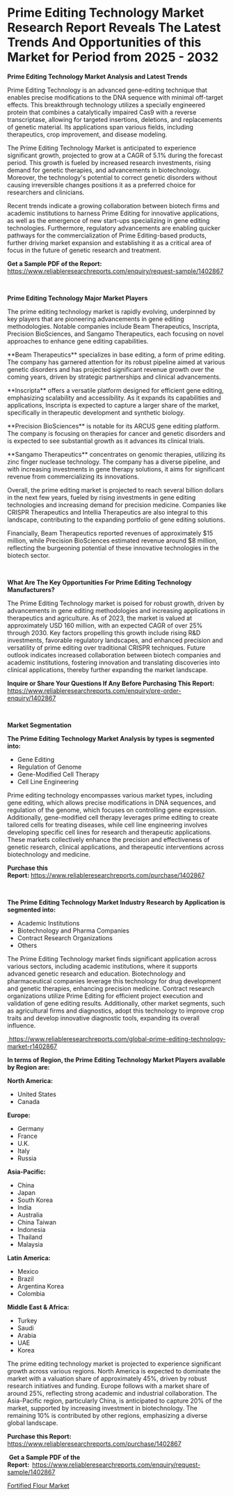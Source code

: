 <p><h1>Prime Editing Technology Market Research Report Reveals The Latest Trends And Opportunities of this Market for Period from 2025 - 2032</h1></p><p><strong>Prime Editing Technology Market Analysis and Latest Trends</strong></p>
<p><p>Prime Editing Technology is an advanced gene-editing technique that enables precise modifications to the DNA sequence with minimal off-target effects. This breakthrough technology utilizes a specially engineered protein that combines a catalytically impaired Cas9 with a reverse transcriptase, allowing for targeted insertions, deletions, and replacements of genetic material. Its applications span various fields, including therapeutics, crop improvement, and disease modeling.</p><p>The Prime Editing Technology Market is anticipated to experience significant growth, projected to grow at a CAGR of 5.1% during the forecast period. This growth is fueled by increased research investments, rising demand for genetic therapies, and advancements in biotechnology. Moreover, the technology's potential to correct genetic disorders without causing irreversible changes positions it as a preferred choice for researchers and clinicians.</p><p>Recent trends indicate a growing collaboration between biotech firms and academic institutions to harness Prime Editing for innovative applications, as well as the emergence of new start-ups specializing in gene editing technologies. Furthermore, regulatory advancements are enabling quicker pathways for the commercialization of Prime Editing-based products, further driving market expansion and establishing it as a critical area of focus in the future of genetic research and treatment.</p></p>
<p><strong>Get a Sample PDF of the Report:&nbsp;</strong> <a href="https://www.reliableresearchreports.com/enquiry/request-sample/1402867?utm_campaign=2745&utm_medium=2&utm_source=Github&utm_content=ia&utm_term=28032025&utm_id=prime-editing-technology">https://www.reliableresearchreports.com/enquiry/request-sample/1402867</a></p>
<p>&nbsp;</p>
<p><strong>Prime Editing Technology Major Market Players</strong></p>
<p><p>The prime editing technology market is rapidly evolving, underpinned by key players that are pioneering advancements in gene editing methodologies. Notable companies include Beam Therapeutics, Inscripta, Precision BioSciences, and Sangamo Therapeutics, each focusing on novel approaches to enhance gene editing capabilities.</p><p>**Beam Therapeutics** specializes in base editing, a form of prime editing. The company has garnered attention for its robust pipeline aimed at various genetic disorders and has projected significant revenue growth over the coming years, driven by strategic partnerships and clinical advancements. </p><p>**Inscripta** offers a versatile platform designed for efficient gene editing, emphasizing scalability and accessibility. As it expands its capabilities and applications, Inscripta is expected to capture a larger share of the market, specifically in therapeutic development and synthetic biology.</p><p>**Precision BioSciences** is notable for its ARCUS gene editing platform. The company is focusing on therapies for cancer and genetic disorders and is expected to see substantial growth as it advances its clinical trials. </p><p>**Sangamo Therapeutics** concentrates on genomic therapies, utilizing its zinc finger nuclease technology. The company has a diverse pipeline, and with increasing investments in gene therapy solutions, it aims for significant revenue from commercializing its innovations.</p><p>Overall, the prime editing market is projected to reach several billion dollars in the next few years, fueled by rising investments in gene editing technologies and increasing demand for precision medicine. Companies like CRISPR Therapeutics and Intellia Therapeutics are also integral to this landscape, contributing to the expanding portfolio of gene editing solutions. </p><p>Financially, Beam Therapeutics reported revenues of approximately $15 million, while Precision BioSciences estimated revenue around $8 million, reflecting the burgeoning potential of these innovative technologies in the biotech sector.</p></p>
<p>&nbsp;</p>
<p><strong>What Are The Key Opportunities For Prime Editing Technology Manufacturers?</strong></p>
<p><p>The Prime Editing Technology market is poised for robust growth, driven by advancements in gene editing methodologies and increasing applications in therapeutics and agriculture. As of 2023, the market is valued at approximately USD 160 million, with an expected CAGR of over 25% through 2030. Key factors propelling this growth include rising R&D investments, favorable regulatory landscapes, and enhanced precision and versatility of prime editing over traditional CRISPR techniques. Future outlook indicates increased collaboration between biotech companies and academic institutions, fostering innovation and translating discoveries into clinical applications, thereby further expanding the market landscape.</p></p>
<p><strong>Inquire or Share Your Questions If Any Before Purchasing This Report:</strong> <a href="https://www.reliableresearchreports.com/enquiry/pre-order-enquiry/1402867?utm_campaign=2745&utm_medium=2&utm_source=Github&utm_content=ia&utm_term=28032025&utm_id=prime-editing-technology">https://www.reliableresearchreports.com/enquiry/pre-order-enquiry/1402867</a></p>
<p>&nbsp;</p>
<p><strong>Market Segmentation</strong></p>
<p><strong>The Prime Editing Technology Market Analysis by types is segmented into:</strong></p>
<p><ul><li>Gene Editing</li><li>Regulation of Genome</li><li>Gene-Modified Cell Therapy</li><li>Cell Line Engineering</li></ul></p>
<p><p>Prime editing technology encompasses various market types, including gene editing, which allows precise modifications in DNA sequences, and regulation of the genome, which focuses on controlling gene expression. Additionally, gene-modified cell therapy leverages prime editing to create tailored cells for treating diseases, while cell line engineering involves developing specific cell lines for research and therapeutic applications. These markets collectively enhance the precision and effectiveness of genetic research, clinical applications, and therapeutic interventions across biotechnology and medicine.</p></p>
<p><strong>Purchase this Report:&nbsp;</strong><a href="https://www.reliableresearchreports.com/purchase/1402867?utm_campaign=2745&utm_medium=2&utm_source=Github&utm_content=ia&utm_term=28032025&utm_id=prime-editing-technology">https://www.reliableresearchreports.com/purchase/1402867</a></p>
<p>&nbsp;</p>
<p><strong>The Prime Editing Technology Market Industry Research by Application is segmented into:</strong></p>
<p><ul><li>Academic Institutions</li><li>Biotechnology and Pharma Companies</li><li>Contract Research Organizations</li><li>Others</li></ul></p>
<p><p>The Prime Editing Technology market finds significant application across various sectors, including academic institutions, where it supports advanced genetic research and education. Biotechnology and pharmaceutical companies leverage this technology for drug development and genetic therapies, enhancing precision medicine. Contract research organizations utilize Prime Editing for efficient project execution and validation of gene editing results. Additionally, other market segments, such as agricultural firms and diagnostics, adopt this technology to improve crop traits and develop innovative diagnostic tools, expanding its overall influence.</p></p>
<p><a href="https://www.reliableresearchreports.com/global-prime-editing-technology-market-r1402867?utm_campaign=2745&utm_medium=2&utm_source=Github&utm_content=ia&utm_term=28032025&utm_id=prime-editing-technology">&nbsp;https://www.reliableresearchreports.com/global-prime-editing-technology-market-r1402867</a></p>
<p><strong>In terms of Region, the Prime Editing Technology Market Players available by Region are:</strong></p>
<p>
    <p> <strong> North America: </strong>
        <ul>
            <li>United States</li>
            <li>Canada</li>
        </ul>
        </p> 
    <p> <strong> Europe: </strong>
        <ul>
            <li>Germany</li>
            <li>France</li>
            <li>U.K.</li>
            <li>Italy</li>
            <li>Russia</li>
        </ul>
        </p> 
    <p> <strong> Asia-Pacific: </strong>
        <ul>
            <li>China</li>
            <li>Japan</li>
            <li>South Korea</li>
            <li>India</li>
            <li>Australia</li>
            <li>China Taiwan</li>
            <li>Indonesia</li>
            <li>Thailand</li>
            <li>Malaysia</li>
        </ul>
        </p> 
    <p> <strong> Latin America: </strong>
        <ul>
            <li>Mexico</li>
            <li>Brazil</li>
            <li>Argentina Korea</li>
            <li>Colombia</li>
        </ul>
        </p> 
    <p> <strong> Middle East & Africa: </strong>
        <ul>
            <li>Turkey</li>
            <li>Saudi</li>
            <li>Arabia</li>
            <li>UAE</li>
            <li>Korea</li>
        </ul>
    </p>
    </p>
<p><p>The prime editing technology market is projected to experience significant growth across various regions. North America is expected to dominate the market with a valuation share of approximately 45%, driven by robust research initiatives and funding. Europe follows with a market share of around 25%, reflecting strong academic and industrial collaboration. The Asia-Pacific region, particularly China, is anticipated to capture 20% of the market, supported by increasing investment in biotechnology. The remaining 10% is contributed by other regions, emphasizing a diverse global landscape.</p></p>
<p><strong>Purchase this Report: </strong><a href="https://www.reliableresearchreports.com/purchase/1402867?utm_campaign=2745&utm_medium=2&utm_source=Github&utm_content=ia&utm_term=28032025&utm_id=prime-editing-technology">https://www.reliableresearchreports.com/purchase/1402867</a></p>
<p>&nbsp;<strong>Get a Sample PDF of the Report:&nbsp;&nbsp;</strong><a href="https://www.reliableresearchreports.com/enquiry/request-sample/1402867?utm_campaign=2745&utm_medium=2&utm_source=Github&utm_content=ia&utm_term=28032025&utm_id=prime-editing-technology">https://www.reliableresearchreports.com/enquiry/request-sample/1402867</a></p>
<p><strong></strong></p>
<p><p><a href="https://github.com/ezahdyre/Market-Research-Report-List-1/blob/main/fortified-flour-market.md?utm_campaign=2745&utm_medium=2&utm_source=Github&utm_content=ia&utm_term=28032025&utm_id=prime-editing-technology">Fortified Flour Market</a></p></p>